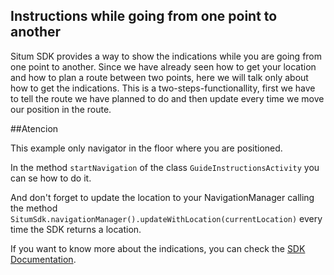## <a name="guideinstructions"></a> Instructions while going from one point to another
Situm SDK provides a way to show the indications while you are going from one point to another. Since we have already seen how to get your location and how to plan a route between two points, here we will talk only about how to get the indications. This is a two-steps-functionallity, first we have to tell the route we have planned to do and then update every time we move our position in the route.

##Atencion

This example only navigator in the floor where you are positioned.

In the method `startNavigation` of the class `GuideInstructionsActivity` you can se how to do it.

And don't forget to update the location to your NavigationManager calling the method `SitumSdk.navigationManager().updateWithLocation(currentLocation)` every time the SDK returns a location.

If you want to know more about the indications, you can check the [SDK Documentation](http://developers.situm.es/pages/android/api_documentation.html).

